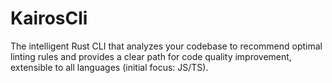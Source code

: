 # KairosCli
The intelligent Rust CLI that analyzes your codebase to recommend optimal linting rules and provides a clear path for code quality improvement, extensible to all languages (initial focus: JS/TS).
